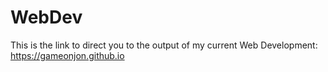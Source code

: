 # WebDev
This is the link to direct you to the output of my current Web Development: 
https://gameonjon.github.io
